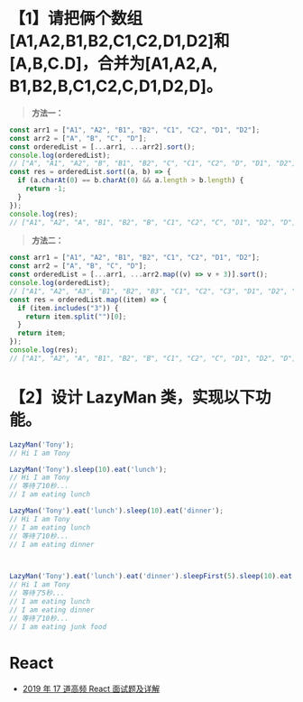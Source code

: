 # 【1】请把俩个数组[A1,A2,B1,B2,C1,C2,D1,D2]和[A,B,C.D]，合并为[A1,A2,A, B1,B2,B,C1,C2,C,D1,D2,D]。

> **方法一：**

```js
const arr1 = ["A1", "A2", "B1", "B2", "C1", "C2", "D1", "D2"];
const arr2 = ["A", "B", "C", "D"];
const orderedList = [...arr1, ...arr2].sort();
console.log(orderedList);
// ["A", "A1", "A2", "B", "B1", "B2", "C", "C1", "C2", "D", "D1", "D2"]
const res = orderedList.sort((a, b) => {
  if (a.charAt(0) == b.charAt(0) && a.length > b.length) {
    return -1;
  }
});
console.log(res);
// ["A1", "A2", "A", "B1", "B2", "B", "C1", "C2", "C", "D1", "D2", "D"]
```

> **方法二：**

```js
const arr1 = ["A1", "A2", "B1", "B2", "C1", "C2", "D1", "D2"];
const arr2 = ["A", "B", "C", "D"];
const orderedList = [...arr1, ...arr2.map((v) => v + 3)].sort();
console.log(orderedList);
// ["A1", "A2", "A3", "B1", "B2", "B3", "C1", "C2", "C3", "D1", "D2", "D3"]
const res = orderedList.map((item) => {
  if (item.includes("3")) {
    return item.split("")[0];
  }
  return item;
});
console.log(res);
// ["A1", "A2", "A", "B1", "B2", "B", "C1", "C2", "C", "D1", "D2", "D"]
```

# 【2】设计 LazyMan 类，实现以下功能。

```js
LazyMan('Tony');
// Hi I am Tony

LazyMan('Tony').sleep(10).eat('lunch');
// Hi I am Tony
// 等待了10秒...
// I am eating lunch

LazyMan('Tony').eat('lunch').sleep(10).eat('dinner');
// Hi I am Tony
// I am eating lunch
// 等待了10秒...
// I am eating dinner



LazyMan('Tony').eat('lunch').eat('dinner').sleepFirst(5).sleep(10).eat('junk food');
// Hi I am Tony
// 等待了5秒...
// I am eating lunch
// I am eating dinner
// 等待了10秒...
// I am eating junk food
```

# React

- [2019 年 17 道高频 React 面试题及详解](https://juejin.cn/post/6844903922453200904#heading-5)
